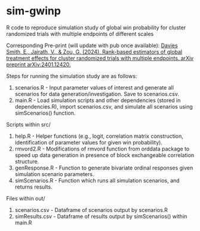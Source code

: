 # sim-gwinp
R code to reproduce simulation study of global win probability for cluster randomized trials with multiple endpoints of different scales

Corresponding Pre-print (will update with pub once available): 
[Davies Smith, E., Jairath, V., & Zou, G. (2024). Rank-based estimators of global treatment effects for cluster randomized trials with multiple endpoints. arXiv preprint arXiv:2401.12420.](https://arxiv.org/abs/2401.12420)

Steps for running the simulation study are as follows:
1. scenarios.R - Input parameter values of interest and generate all scenarios for data generation/investigation. Save to scenarios.csv. 
2. main.R - Load simulation scripts and other dependencies (stored in dependencies.R), import scenarios.csv, and simulate all scenarios using simScenarios() function.

Scripts within src/
1. help.R - Helper functions (e.g., logit, correlation matrix construction, identification of parameter values for given win probability).
2. rmvord2.R - Modifications of rmvord function from orddata package to speed up data generation in presence of block exchangeable correlation structure.
3. genResponse.R - Function to generate bivariate ordinal responses given simulation scenario parameters.
4. simScenarios.R - Function which runs all simulation scenarios, and returns results. 

Files within out/
1. scenarios.csv - Dataframe of scenarios output by scenarios.R
2. simResults.csv - Dataframe of results output by simScenarios() within main.R
